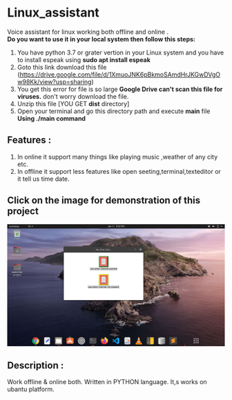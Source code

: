 # Linux_assistant
Voice assistant for linux working both offline and online .<br>
**Do you want to use it in your local system then follow this steps:**

1. You have python 3.7 or grater vertion in your Linux system and you have to install espeak using **sudo apt install espeak**
2. Goto this link download this file (https://drive.google.com/file/d/1XmuoJNK6pBkmoSAmdHrJKGwDVgOw98Kk/view?usp=sharing)<br>
3. You get this error for file is so large **Google Drive can't scan this file for viruses.** don't worry download the file.<br>
4. Unzip this file [YOU GET **dist** directory]<br>
5. Open your terminal and go this directory path and execute **main** file **Using ./main  command**

## Features :
1. In online it support many things like playing music ,weather of any city etc.
2. In offline it support less features like open seeting,terminal,texteditor or it tell us time date.

## Click on the image for demonstration of this project
[![Demo of this project](images/Screenshot.png)](https://www.youtube.com/watch?v=A3JKLFbftW0&t=2s)


## Description :
Work offline & online both. Written in PYTHON language. It,s works on ubantu platform.
